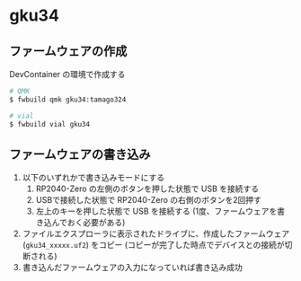 # gku34

## ファームウェアの作成

DevContainer の環境で作成する

```sh
# QMK
$ fwbuild qmk gku34:tamago324

# vial
$ fwbuild vial gku34
```

## ファームウェアの書き込み

1. 以下のいずれかで書き込みモードにする
   1. RP2040-Zero の左側のボタンを押した状態で USB を接続する
   2. USBで接続した状態で RP2040-Zero の右側のボタンを2回押す
   3. 左上のキーを押した状態で USB を接続する (1度、ファームウェアを書き込んでおく必要がある)
2. ファイルエクスプローラに表示されたドライブに、作成したファームウェア (`gku34_xxxxx.uf2`) をコピー (コピーが完了した時点でデバイスとの接続が切断される)
3. 書き込んだファームウェアの入力になっていれば書き込み成功
